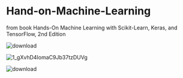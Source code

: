 # Hand-on-Machine-Learning
from book Hands-On Machine Learning with Scikit-Learn, Keras, and TensorFlow, 2nd Edition

![download](https://user-images.githubusercontent.com/97141979/167177245-fa81d3c6-067f-4903-80d6-fa97ae712e3d.png)

![1_gXvhD4IomaC9Jb37tzDUVg](https://user-images.githubusercontent.com/97141979/169906352-b9f0a046-452f-453d-815b-06a2aab402c4.png)

![download](https://user-images.githubusercontent.com/97141979/169906085-b9d3d793-1c66-42e5-906a-d17e76f48179.png)
